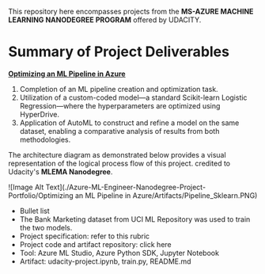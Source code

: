 This repository here encompasses projects from the **MS-AZURE MACHINE LEARNING NANODEGREE PROGRAM** offered by UDACITY. 


# Summary of Project Deliverables

[**Optimizing an ML Pipeline in Azure**](https://github.com/robiulrafi/Azure-ML-Engineer-Nanodegree-Project-Portfolio/tree/main/Optimizing%20an%20ML%20Pipeline%20in%20Azure)

1. Completion of an ML pipeline creation and optimization task.
2. Utilization of a custom-coded model—a standard Scikit-learn Logistic Regression—where the hyperparameters are optimized using HyperDrive.
3. Application of AutoML to construct and refine a model on the same dataset, enabling a comparative analysis of results from both methodologies.

The architecture diagram as demonstrated below provides a visual representation of the logical process flow of this project. credited to Udacity's **MLEMA Nanodegree**.

![Image Alt Text](./Azure-ML-Engineer-Nanodegree-Project-Portfolio/Optimizing an ML Pipeline in Azure/Artifacts/Pipeline_Sklearn.PNG)

* Bullet list
* The Bank Marketing dataset from UCI ML Repository was used to train the two models.
* Project specification: refer to this rubric
* Project code and artifact repository: click here
* Tool: Azure ML Studio, Azure Python SDK, Jupyter Notebook
* Artifact: udacity-project.ipynb, train.py, README.md




    
